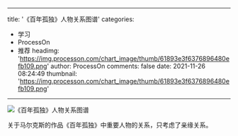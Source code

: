 
---
title: '《百年孤独》人物关系图谱'
categories: 
 - 学习
 - ProcessOn
 - 推荐
headimg: 'https://img.processon.com/chart_image/thumb/61893e3f6376896480efb109.png'
author: ProcessOn
comments: false
date: 2021-11-26 08:24:49
thumbnail: 'https://img.processon.com/chart_image/thumb/61893e3f6376896480efb109.png'
---

<div>   
<img class="thumb" alt="《百年孤独》人物关系图谱" src="https://img.processon.com/chart_image/thumb/61893e3f6376896480efb109.png" referrerpolicy="no-referrer">
<p>关于马尔克斯的作品《百年孤独》中重要人物的关系，只考虑了亲缘关系。</p>  
</div>
            